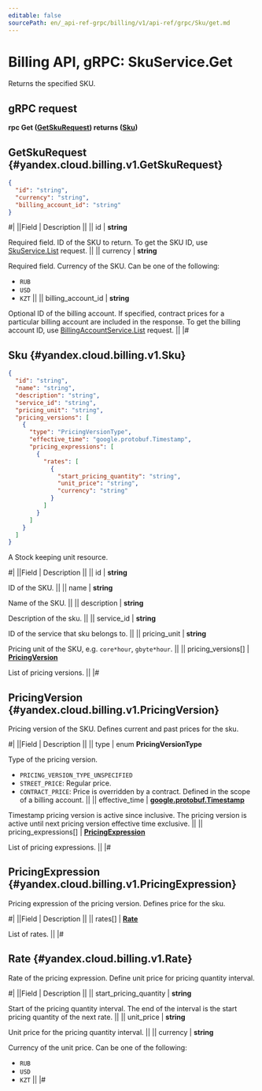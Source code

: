 ```yaml
---
editable: false
sourcePath: en/_api-ref-grpc/billing/v1/api-ref/grpc/Sku/get.md
---
```


# Billing API, gRPC: SkuService.Get

Returns the specified SKU.

## gRPC request

**rpc Get ([GetSkuRequest](#yandex.cloud.billing.v1.GetSkuRequest)) returns ([Sku](#yandex.cloud.billing.v1.Sku))**

## GetSkuRequest {#yandex.cloud.billing.v1.GetSkuRequest}

```json
{
  "id": "string",
  "currency": "string",
  "billing_account_id": "string"
}
```

#|
||Field | Description ||
|| id | **string**

Required field. ID of the SKU to return.
To get the SKU ID, use [SkuService.List](/docs/billing/api-ref/grpc/Sku/list#List) request. ||
|| currency | **string**

Required field. Currency of the SKU.
Can be one of the following:
* `RUB`
* `USD`
* `KZT` ||
|| billing_account_id | **string**

Optional ID of the billing account.
If specified, contract prices for a particular billing account are included in the response.
To get the billing account ID, use [BillingAccountService.List](/docs/billing/api-ref/grpc/BillingAccount/list#List) request. ||
|#

## Sku {#yandex.cloud.billing.v1.Sku}

```json
{
  "id": "string",
  "name": "string",
  "description": "string",
  "service_id": "string",
  "pricing_unit": "string",
  "pricing_versions": [
    {
      "type": "PricingVersionType",
      "effective_time": "google.protobuf.Timestamp",
      "pricing_expressions": [
        {
          "rates": [
            {
              "start_pricing_quantity": "string",
              "unit_price": "string",
              "currency": "string"
            }
          ]
        }
      ]
    }
  ]
}
```

A Stock keeping unit resource.

#|
||Field | Description ||
|| id | **string**

ID of the SKU. ||
|| name | **string**

Name of the SKU. ||
|| description | **string**

Description of the sku. ||
|| service_id | **string**

ID of the service that sku belongs to. ||
|| pricing_unit | **string**

Pricing unit of the SKU, e.g. `core*hour`, `gbyte*hour`. ||
|| pricing_versions[] | **[PricingVersion](#yandex.cloud.billing.v1.PricingVersion)**

List of pricing versions. ||
|#

## PricingVersion {#yandex.cloud.billing.v1.PricingVersion}

Pricing version of the SKU.
Defines current and past prices for the sku.

#|
||Field | Description ||
|| type | enum **PricingVersionType**

Type of the pricing version.

- `PRICING_VERSION_TYPE_UNSPECIFIED`
- `STREET_PRICE`: Regular price.
- `CONTRACT_PRICE`: Price is overridden by a contract. Defined in the scope of a billing account. ||
|| effective_time | **[google.protobuf.Timestamp](https://developers.google.com/protocol-buffers/docs/reference/google.protobuf#timestamp)**

Timestamp pricing version is active since inclusive.
The pricing version is active until next pricing version effective time exclusive. ||
|| pricing_expressions[] | **[PricingExpression](#yandex.cloud.billing.v1.PricingExpression)**

List of pricing expressions. ||
|#

## PricingExpression {#yandex.cloud.billing.v1.PricingExpression}

Pricing expression of the pricing version.
Defines price for the sku.

#|
||Field | Description ||
|| rates[] | **[Rate](#yandex.cloud.billing.v1.Rate)**

List of rates. ||
|#

## Rate {#yandex.cloud.billing.v1.Rate}

Rate of the pricing expression.
Define unit price for pricing quantity interval.

#|
||Field | Description ||
|| start_pricing_quantity | **string**

Start of the pricing quantity interval. The end of the interval is the start pricing quantity of the next rate. ||
|| unit_price | **string**

Unit price for the pricing quantity interval. ||
|| currency | **string**

Currency of the unit price.
Can be one of the following:
* `RUB`
* `USD`
* `KZT` ||
|#